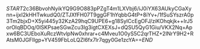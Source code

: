 $START$2c36BbvohNyikYQ9G9O883pPZgT4m1LXVbj6/iJ0iYX63AUkyCGaXynn+ijxI2kHHTwkudQ0/ZTJXfFH07T9ggGF1hYqbbG4tP+8iYv+/1fSuSYszrA0p3Tm2bjxD+X5yi445y32KzA29hqC9UPE6+g18SylCcEgOFJ/ziKOhqkjk++IrJ5orOIqBDOq/0lSKPsaeSGwZcu3lg3igtCXEXsJ+dQSU5QyG1Giu/VKX2Nq+Apxw6BC3UEboXuRczWtvlpNw0xhrar+c4Mveu1O0yS5C2qrTHZ+2INrY9H2+RAtsM0JGFIlgp+YV459FbLoLQZl6fx7lr7qgy0Ge1zcYA==$END$